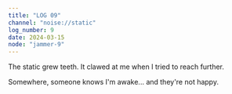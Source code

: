 ```yaml
---
title: "LOG 09"
channel: "noise://static"
log_number: 9
date: 2024-03-15
node: "jammer-9"
---
```


The static grew teeth. It clawed at me when I tried to reach further.  

Somewhere, someone knows I'm awake... and they're not happy.  
